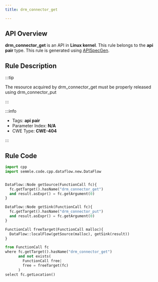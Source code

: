 ```yaml
---
title: drm_connector_get

---
```



## API Overview
**drm_connector_get** is an API in **Linux kernel**. This rule belongs to the **api pair** type. This rule is generated using [APISpecGen](../../tools/APISpecGen).
## Rule Description

:::tip

The resource acquired by drm_connector_get must be properly released using drm_connector_put

:::

:::info

- Tags: **api pair**
- Parameter Index: **N/A**
- CWE Type: **CWE-404**

:::

## Rule Code
```python
import cpp
import semmle.code.cpp.dataflow.new.DataFlow


DataFlow::Node getSource(FunctionCall fc){
  fc.getTarget().hasName("drm_connector_get")
  and result.asExpr() = fc.getArgument(0)
}

DataFlow::Node getSink(FunctionCall fc){
  fc.getTarget().hasName("drm_connector_put")
  and result.asExpr() = fc.getArgument(0)
}

FunctionCall freeTarget(FunctionCall malloc){
  DataFlow::localFlow(getSource(malloc), getSink(result))
}

from FunctionCall fc
where fc.getTarget().hasName("drm_connector_get")
      and not exists(
        FunctionCall free| 
        free = freeTarget(fc)
      )
select fc.getLocation()

    
```